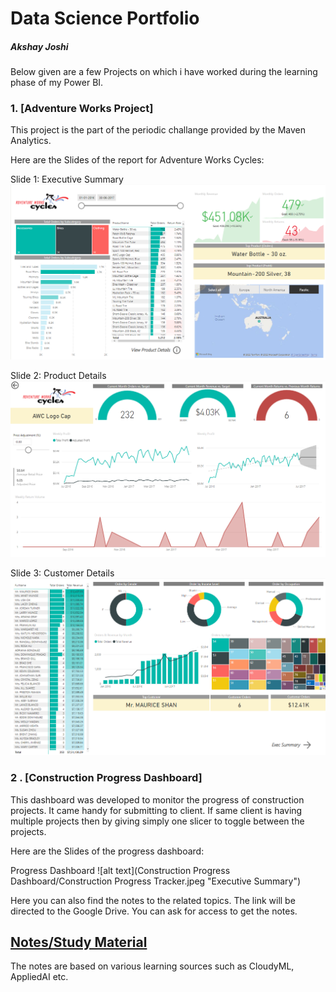 # Data Science Portfolio
##### Akshay Joshi

Below given are a few Projects on which i have worked during the learning phase of my Power BI.

### 1. [Adventure Works Project]
This project is the part of the periodic challange provided by the Maven Analytics.

Here are the Slides of the report for Adventure Works Cycles:

Slide 1: Executive Summary 
![alt text](https://github.com/akshayjoshiiii/Data-Analytics-Projects/blob/main/Adventure%20Works%20Report/1.png "Executive Summary")

Slide 2: Product Details
![alt text](https://github.com/akshayjoshiiii/Data-Analytics-Projects/blob/main/Adventure%20Works%20Report/2.png "Product Details")

Slide 3: Customer Details
![alt text](https://github.com/akshayjoshiiii/Data-Analytics-Projects/blob/main/Adventure%20Works%20Report/3.png "Customer Details")



### 2 . [Construction Progress Dashboard]
This dashboard was developed to monitor the progress of construction projects. It came handy for submitting to client. If same client is having multiple projects then by giving simply one slicer to toggle between the projects.

Here are the Slides of the progress dashboard:

Progress Dashboard
![alt text](Construction Progress Dashboard/Construction Progress Tracker.jpeg "Executive Summary")
















Here you can also find the notes to the related topics. The link will be directed to the Google Drive. You can ask for access to get the notes.

## [Notes/Study Material](https://drive.google.com/drive/folders/1sfkGZk9EaSKAw-gZc7oFvr9qcyzkF-mI?usp=sharing)
The notes are based on various learning sources such as CloudyML, AppliedAI etc.

